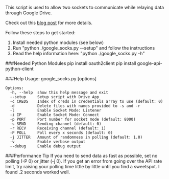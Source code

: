 This script is used to allow two sockets to communicate while relaying data through Google Drive.

Check out this [blog post](http://www.blackhillsinfosec.com/?p=5230) for more details.

Follow these steps to get started:

1. Install needed python modules (see below)
2. Run "python ./google_socks.py --setup" and follow the instructions
3. Read the help information here: "python ./google_socks.py -h"

###Needed Python Modules
    pip install oauth2client
    pip install google-api-python-client

###Help
    Usage: google_socks.py [options]
    
    Options:
      -h, --help  show this help message and exit
      --setup     Setup script with Drive App
      -c CREDS    Index of creds in credentials array to use (default: 0)
      -d          Delete files with names provided to -s and -r
      -l          Enable Socket Mode: Listener
      -i IP       Enable Socket Mode: Connect
      -p PORT     Port number for socket mode (default: 8000)
      -s SEND     Sending channel (default: 0)
      -r RECV     Receiving channel (default: 1)
      -P POLL     Poll every x seconds (default: 0)
      -j JITTER   Amount of randomness in polling (default: 1.0)
      -v          Enable verbose output
      --debug     Enable debug output

###Performance Tip
If you need to send data as fast as possible, set no polling (-P 0) or jitter (-j 0). If you get an error from going over the API rate limit, try raising your polling time little by little until you find a sweetspot. I found .2 seconds worked well.
